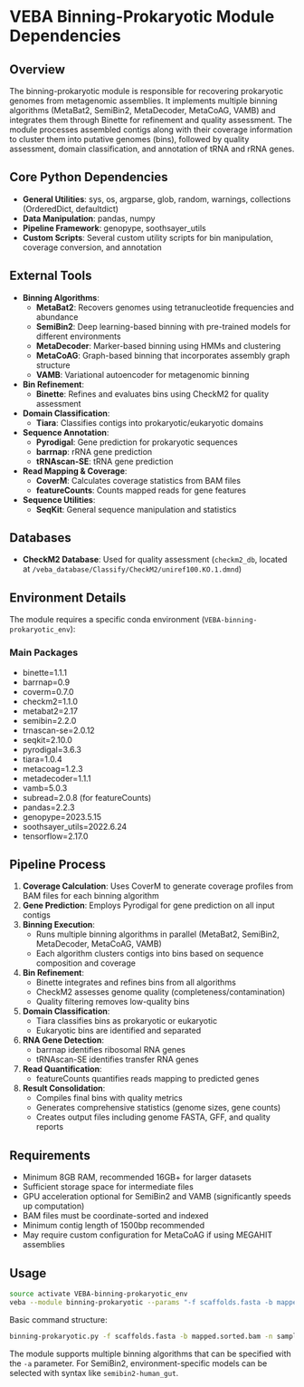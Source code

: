 # VEBA Binning-Prokaryotic Module Dependencies

## Overview
The binning-prokaryotic module is responsible for recovering prokaryotic genomes from metagenomic assemblies. It implements multiple binning algorithms (MetaBat2, SemiBin2, MetaDecoder, MetaCoAG, VAMB) and integrates them through Binette for refinement and quality assessment. The module processes assembled contigs along with their coverage information to cluster them into putative genomes (bins), followed by quality assessment, domain classification, and annotation of tRNA and rRNA genes.

## Core Python Dependencies
- **General Utilities**: sys, os, argparse, glob, random, warnings, collections (OrderedDict, defaultdict)
- **Data Manipulation**: pandas, numpy
- **Pipeline Framework**: genopype, soothsayer_utils
- **Custom Scripts**: Several custom utility scripts for bin manipulation, coverage conversion, and annotation

## External Tools
- **Binning Algorithms**:
  - **MetaBat2**: Recovers genomes using tetranucleotide frequencies and abundance
  - **SemiBin2**: Deep learning-based binning with pre-trained models for different environments
  - **MetaDecoder**: Marker-based binning using HMMs and clustering
  - **MetaCoAG**: Graph-based binning that incorporates assembly graph structure
  - **VAMB**: Variational autoencoder for metagenomic binning
- **Bin Refinement**:
  - **Binette**: Refines and evaluates bins using CheckM2 for quality assessment
- **Domain Classification**:
  - **Tiara**: Classifies contigs into prokaryotic/eukaryotic domains
- **Sequence Annotation**:
  - **Pyrodigal**: Gene prediction for prokaryotic sequences
  - **barrnap**: rRNA gene prediction
  - **tRNAscan-SE**: tRNA gene prediction
- **Read Mapping & Coverage**:
  - **CoverM**: Calculates coverage statistics from BAM files
  - **featureCounts**: Counts mapped reads for gene features
- **Sequence Utilities**:
  - **SeqKit**: General sequence manipulation and statistics

## Databases
- **CheckM2 Database**: Used for quality assessment (`checkm2_db`, located at `/veba_database/Classify/CheckM2/uniref100.KO.1.dmnd`)

## Environment Details
The module requires a specific conda environment (`VEBA-binning-prokaryotic_env`):

### Main Packages
- binette=1.1.1
- barrnap=0.9
- coverm=0.7.0
- checkm2=1.1.0
- metabat2=2.17
- semibin=2.2.0
- trnascan-se=2.0.12
- seqkit=2.10.0
- pyrodigal=3.6.3
- tiara=1.0.4
- metacoag=1.2.3
- metadecoder=1.1.1
- vamb=5.0.3
- subread=2.0.8 (for featureCounts)
- pandas=2.2.3
- genopype=2023.5.15
- soothsayer_utils=2022.6.24
- tensorflow=2.17.0

## Pipeline Process
1. **Coverage Calculation**: Uses CoverM to generate coverage profiles from BAM files for each binning algorithm
2. **Gene Prediction**: Employs Pyrodigal for gene prediction on all input contigs
3. **Binning Execution**:
   - Runs multiple binning algorithms in parallel (MetaBat2, SemiBin2, MetaDecoder, MetaCoAG, VAMB)
   - Each algorithm clusters contigs into bins based on sequence composition and coverage
4. **Bin Refinement**:
   - Binette integrates and refines bins from all algorithms
   - CheckM2 assesses genome quality (completeness/contamination)
   - Quality filtering removes low-quality bins
5. **Domain Classification**:
   - Tiara classifies bins as prokaryotic or eukaryotic
   - Eukaryotic bins are identified and separated
6. **RNA Gene Detection**:
   - barrnap identifies ribosomal RNA genes
   - tRNAscan-SE identifies transfer RNA genes
7. **Read Quantification**:
   - featureCounts quantifies reads mapping to predicted genes
8. **Result Consolidation**:
   - Compiles final bins with quality metrics
   - Generates comprehensive statistics (genome sizes, gene counts)
   - Creates output files including genome FASTA, GFF, and quality reports

## Requirements
- Minimum 8GB RAM, recommended 16GB+ for larger datasets
- Sufficient storage space for intermediate files
- GPU acceleration optional for SemiBin2 and VAMB (significantly speeds up computation)
- BAM files must be coordinate-sorted and indexed
- Minimum contig length of 1500bp recommended
- May require custom configuration for MetaCoAG if using MEGAHIT assemblies

## Usage
```bash
source activate VEBA-binning-prokaryotic_env
veba --module binning-prokaryotic --params "-f scaffolds.fasta -b mapped.sorted.bam -n sample_name -o output_directory -p 16 -a metabat2,semibin2-global,metadecoder,vamb"
```

Basic command structure:
```bash
binning-prokaryotic.py -f scaffolds.fasta -b mapped.sorted.bam -n sample_name -o output_directory -p 16 -a metabat2,semibin2-global,metadecoder,vamb
```

The module supports multiple binning algorithms that can be specified with the `-a` parameter. For SemiBin2, environment-specific models can be selected with syntax like `semibin2-human_gut`.